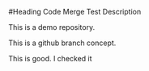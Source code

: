 #Heading
Code Merge Test
Description

This is a demo repository.

This is a github branch concept.

This is good. I checked it
